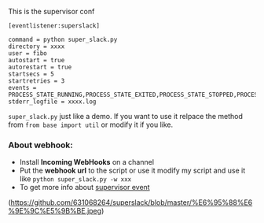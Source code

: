 This is the supervisor conf

```
[eventlistener:superslack]

command = python super_slack.py
directory = xxxx
user = fibo
autostart = true
autorestart = true
startsecs = 5
startretries = 3
events = PROCESS_STATE_RUNNING,PROCESS_STATE_EXITED,PROCESS_STATE_STOPPED,PROCESS_STATE_FATAL,SUPERVISOR_STATE_CHANGE
stderr_logfile = xxxx.log
```

`super_slack.py` just like a demo. If you want to use it relpace the method from `from base import util` or modify it if you like.

### About webhook:
- Install **Incoming WebHooks** on a channel
- Put the **webhook url** to the script  or use it modify my script and use it like `python super_slack.py -w xxx` 
- To get more info about [supervisor event](http://supervisord.org/events.html)


(https://github.com/631068264/superslack/blob/master/%E6%95%88%E6%9E%9C%E5%9B%BE.jpeg)
